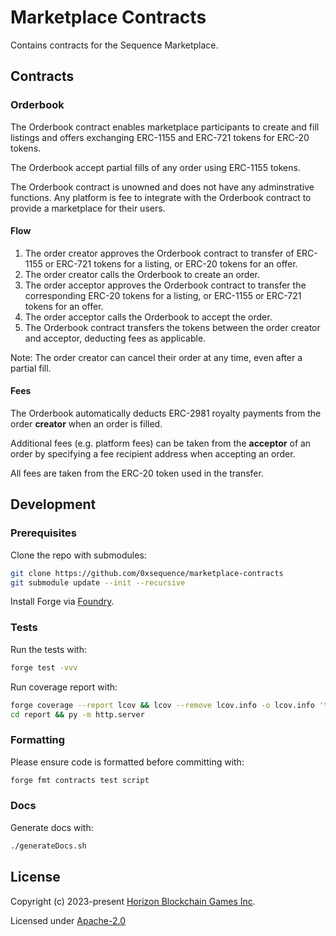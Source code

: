 # Marketplace Contracts

Contains contracts for the Sequence Marketplace.

## Contracts

### Orderbook

The Orderbook contract enables marketplace participants to create and fill listings and offers exchanging ERC-1155 and ERC-721 tokens for ERC-20 tokens.

The Orderbook accept partial fills of any order using ERC-1155 tokens.

The Orderbook contract is unowned and does not have any adminstrative functions.
Any platform is fee to integrate with the Orderbook contract to provide a marketplace for their users.

#### Flow

1. The order creator approves the Orderbook contract to transfer of ERC-1155 or ERC-721 tokens for a listing, or ERC-20 tokens for an offer.
2. The order creator calls the Orderbook to create an order.
3. The order acceptor approves the Orderbook contract to transfer the corresponding ERC-20 tokens for a listing, or ERC-1155 or ERC-721 tokens for an offer.
4. The order acceptor calls the Orderbook to accept the order.
5. The Orderbook contract transfers the tokens between the order creator and acceptor, deducting fees as applicable.

Note: The order creator can cancel their order at any time, even after a partial fill.

#### Fees

The Orderbook automatically deducts ERC-2981 royalty payments from the order **creator** when an order is filled.

Additional fees (e.g. platform fees) can be taken from the **acceptor** of an order by specifying a fee recipient address when accepting an order.

All fees are taken from the ERC-20 token used in the transfer.


## Development

### Prerequisites

Clone the repo with submodules:

```bash
git clone https://github.com/0xsequence/marketplace-contracts
git submodule update --init --recursive
```

Install Forge via [Foundry](https://book.getfoundry.sh/getting-started/installation).

### Tests

Run the tests with:

```bash
forge test -vvv
```

Run coverage report with:

```bash
forge coverage --report lcov && lcov --remove lcov.info -o lcov.info 'test/*' 'script/*' && genhtml -o report lcov.info
cd report && py -m http.server
```

### Formatting

Please ensure code is formatted before committing with:

```bash
forge fmt contracts test script
```

### Docs

Generate docs with:

```bash
./generateDocs.sh
```

## License

Copyright (c) 2023-present [Horizon Blockchain Games Inc](https://horizon.io).

Licensed under [Apache-2.0](./LICENSE)
